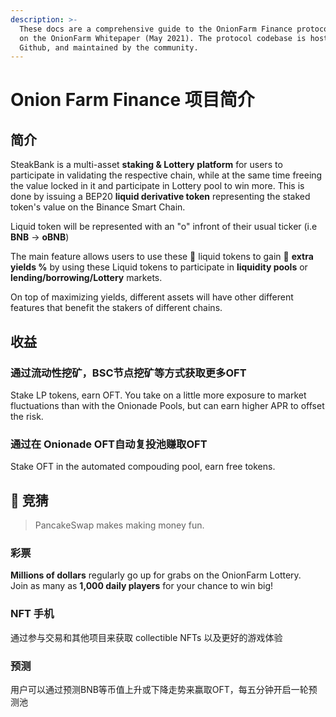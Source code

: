 ```yaml
---
description: >-
  These docs are a comprehensive guide to the OnionFarm Finance protocol, based
  on the OnionFarm Whitepaper (May 2021). The protocol codebase is hosted on
  Github, and maintained by the community.
---
```


# Onion Farm Finance 项目简介

## 简介

SteakBank is a multi-asset **staking & Lottery** **platform** for users to participate in validating the respective chain, while at the same time freeing the value locked in it and participate in Lottery pool to win more. This is done by issuing a BEP20 **liquid derivative token** representing the staked token's value on the Binance Smart Chain.

Liquid token will be represented with an "o" infront of their usual ticker \(i.e **BNB** -&gt; **oBNB**\)

The main feature allows users to use these 🌊 liquid tokens to gain 💸 **extra yields %** by using these Liquid tokens to participate in **liquidity pools** or **lending/borrowing/Lottery** markets.

On top of maximizing yields, different assets will have other different features that benefit the stakers of different chains.

## 收益

### 通过流动性挖矿，BSC节点挖矿等方式获取更多OFT

Stake LP tokens, earn OFT. You take on a little more exposure to market fluctuations than with the Onionade Pools, but can earn higher APR to offset the risk.

### 通过在 Onionade OFT自动复投池赚取OFT

Stake OFT in the automated compouding pool, earn free tokens.

## 🎲 竞猜

> PancakeSwap makes making money fun.

### 彩票

**Millions of dollars** regularly go up for grabs on the OnionFarm Lottery.  
Join as many as **1,000 daily players** for your chance to win big!

### NFT 手机

通过参与交易和其他项目来获取 collectible NFTs 以及更好的游戏体验

### 预测

用户可以通过预测BNB等币值上升或下降走势来赢取OFT，每五分钟开启一轮预测池


